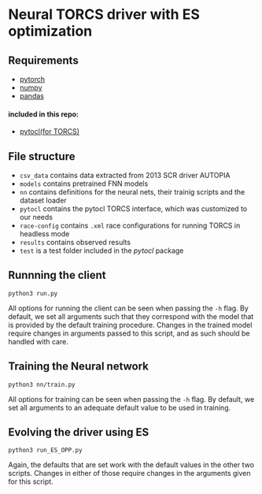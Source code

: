# Neural TORCS driver with ES optimization

## Requirements
- [pytorch](http://pytorch.org/)
- [numpy](http://www.numpy.org/)
- [pandas](https://pandas.pydata.org/)
#### included in this repo:
- [pytocl(for TORCS)](https://github.com/moltob/pytocl)


## File structure
- `csv_data` contains data extracted from 2013 SCR driver AUTOPIA
- `models` contains pretrained FNN models
- `nn` contains definitions for the neural nets, their trainig scripts and the dataset loader
- `pytocl` contains the pytocl TORCS interface, which was customized to our needs
- `race-config` contains `.xml` race configurations for running TORCS in headless mode
- `results` contains observed results
- `test` is a test folder included in the _pytocl_ package

## Runnning the client
```
python3 run.py
```
All options for running the client can be seen when passing the `-h` flag. By default, we set all arguments such that they correspond with the model that is provided by the default training procedure. Changes in the trained model require changes in arguments passed to this script, and as such should be handled with care.

## Training the Neural network
```
python3 nn/train.py
```
All options for training can be seen when passing the `-h` flag. By default, we set all arguments to an adequate default value to be used in training.

## Evolving the driver using ES
```
python3 run_ES_OPP.py
```
Again, the defaults that are set work with the default values in the other two scripts. Changes in either of those require changes in the arguments given for this script.
